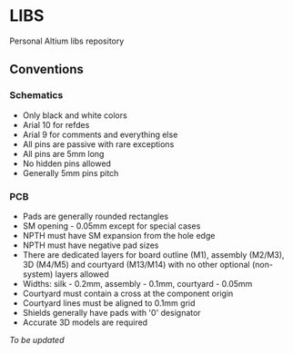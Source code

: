 # LIBS
Personal Altium libs repository
## Conventions
### Schematics
- Only black and white colors
- Arial 10 for refdes
- Arial 9 for comments and everything else
- All pins are passive with rare exceptions
- All pins are 5mm long
- No hidden pins allowed
- Generally 5mm pins pitch
### PCB
- Pads are generally rounded rectangles
- SM opening - 0.05mm except for special cases
- NPTH must have SM expansion from the hole edge
- NPTH must have negative pad sizes
- There are dedicated layers for board outline (M1), assembly (M2/M3), 3D (M4/M5) and courtyard (M13/M14) with no other optional (non-system) layers allowed
- Widths: silk - 0.2mm, assembly - 0.1mm, courtyard - 0.05mm
- Courtyard must contain a cross at the component origin
- Courtyard lines must be aligned to 0.1mm grid
- Shields generally have pads with '0' designator
- Accurate 3D models are required

*To be updated*